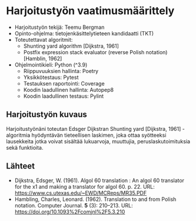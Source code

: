 # Harjoitustyön vaatimusmäärittely

- Harjoitustyön tekijä: Teemu Bergman
- Opinto-ohjelma: tietojenkäsittelytieteen kandidaatti (TKT)
- Toteutettavat algoritmit:
  - Shunting yard algorithm [Dijkstra, 1961]
  - Postfix expression stack evaluator (reverse Polish notation) [Hamblin, 1962]
- Ohjelmointikieli: Python (^3.9)
  - Riippuvuuksien hallinta: Poetry
  - Yksikkötestaus: Pytest
  - Testauksen raportointi: Coverage
  - Koodin laadullinen hallinta: Autopep8
  - Koodin laadullinen testaus: Pylint

## Harjoitustyön kuvaus

Harjoitustyönäni toteutan Edsger Dijkstran Shunting yard [Dijkstra, 1961] -algoritmia hyödyntävän tieteellisen laskimen, joka ottaa syötteeksi lausekkeita jotka voivat sisältää lukuarvoja, muuttujia, peruslaskutoimituksia sekä funktioita. 

## Lähteet

- Dijkstra, Edsger, W. (1961). Algol 60 translation : An algol 60 translator for the x1 and making a translator for algol 60. p. 22. URL: https://www.cs.utexas.edu/~EWD/MCReps/MR35.PDF
- Hambling, Charles, Leonard. (1962). Translation to and from Polish notation. Computer Journal. **5** (3): 210–213. URL: https://doi.org/10.1093%2Fcomjnl%2F5.3.210
